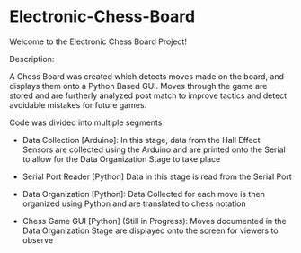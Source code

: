 # Electronic-Chess-Board

Welcome to the Electronic Chess Board Project!


Description:

A Chess Board was created which detects moves made on the board, and displays them onto a Python Based GUI. Moves through the game are stored and are furtherly analyzed post match to improve tactics and detect avoidable mistakes for future games.



Code was divided into multiple segments
- Data Collection [Arduino]: 
In this stage, data from the Hall Effect Sensors are collected using the Arduino and are printed onto the Serial to allow for the Data Organization Stage to take place

- Serial Port Reader [Python]
Data in this stage is read from the Serial Port

- Data Organization [Python]: 
Data Collected for each move is then organized using Python and are translated to chess notation

- Chess Game GUI [Python] (Still in Progress): 
Moves documented in the Data Organization Stage are displayed onto the screen for viewers to observe
